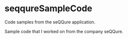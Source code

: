 # seqqureSampleCode
Code samples from the seQQure application.

Sample code that I worked on from the company seQQure.
